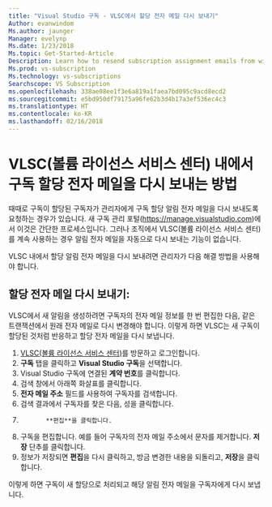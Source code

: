 ```yaml
---
title: "Visual Studio 구독 - VLSC에서 할당 전자 메일 다시 보내기"
Author: evanwindom
Ms.author: jaunger
Manager: evelynp
Ms.date: 1/23/2018
Ms.topic: Get-Started-Article
Description: Learn how to resend subscription assignment emails from within VLSC
Ms.prod: vs-subscription
Ms.technology: vs-subscriptions
Searchscope: VS Subscription
ms.openlocfilehash: 338ae08ee1f3e6a819a1faea7bd095c9acd8ecd2
ms.sourcegitcommit: e5bd950df79175a96fe62b3d4b17a3ef536ec4c3
ms.translationtype: HT
ms.contentlocale: ko-KR
ms.lasthandoff: 02/16/2018
---
```

# <a name="how-to-resend-subscription-assignment-emails-from-within-volume-license-service-center-vlsc"></a>VLSC(볼륨 라이선스 서비스 센터) 내에서 구독 할당 전자 메일을 다시 보내는 방법

때때로 구독이 할당된 구독자가 관리자에게 구독 할당 알림 전자 메일을 다시 보내도록 요청하는 경우가 있습니다.  새 구독 관리 포털(https://manage.visualstudio.com)에서 이것은 간단한 프로세스입니다.  그러나 조직에서 VLSC(볼륨 라이선스 서비스 센터)를 계속 사용하는 경우 알림 전자 메일을 자동으로 다시 보내는 기능이 없습니다.  

VLSC 내에서 할당 알림 전자 메일을 다시 보내려면 관리자가 다음 해결 방법을 사용해야 합니다.

## <a name="resending-the-assignment-email"></a>할당 전자 메일 다시 보내기:

VLSC에서 새 알림을 생성하려면 구독자의 전자 메일 정보를 한 번 편집한 다음, 같은 트랜잭션에서 원래 전자 메일로 다시 변경해야 합니다. 이렇게 하면 VLSC는 새 구독이 할당된 것처럼 반응하고 할당 전자 메일을 다시 보냅니다.

1.  [VLSC(볼륨 라이선스 서비스 센터)](https://www.microsoft.com/Licensing/servicecenter/default.aspx)를 방문하고 로그인합니다.
2.  **구독** 탭을 클릭하고 **Visual Studio 구독**을 선택합니다.
3.  Visual Studio 구독에 연결된 **계약 번호**를 클릭합니다.
4.  검색 창에서 아래쪽 화살표를 클릭합니다. 
5.  **전자 메일 주소** 필드를 사용하여 구독자를 검색합니다.
6.  검색 결과에서 구독자를 찾은 다음, 성을 클릭합니다. 
7.  
              **편집**을 클릭합니다.
8.  구독을 편집합니다. 예를 들어 구독자의 전자 메일 주소에서 문자를 제거합니다. **저장** 단추를 클릭합니다.
9.  정보가 저장되면 **편집**을 다시 클릭하고, 방금 변경한 내용을 되돌리고, **저장**을 클릭합니다.  

이렇게 하면 구독이 새 할당으로 처리되고 해당 알림 전자 메일을 구독자에게 다시 보냅니다.  